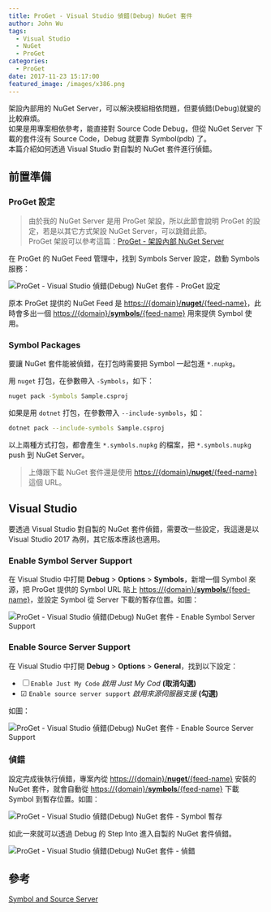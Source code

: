```yaml
---
title: ProGet - Visual Studio 偵錯(Debug) NuGet 套件
author: John Wu
tags:
  - Visual Studio
  - NuGet
  - ProGet
categories:
  - ProGet
date: 2017-11-23 15:17:00
featured_image: /images/x386.png
---
```


架設內部用的 NuGet Server，可以解決模組相依問題，但要偵錯(Debug)就變的比較麻煩。  
如果是用專案相依參考，能直接對 Source Code Debug，但從 NuGet Server 下載的套件沒有 Source Code，Debug 就要靠 Symbol(pdb) 了。  
本篇介紹如何透過 Visual Studio 對自製的 NuGet 套件進行偵錯。  

<!-- more -->

## 前置準備

### ProGet 設定

> 由於我的 NuGet Server 是用 ProGet 架設，所以此節會說明 ProGet 的設定，若是以其它方式架設 NuGet Server，可以跳錯此節。  
> ProGet 架設可以參考這篇：[ProGet - 架設內部 NuGet Server](/article/proget-internal-nuget-server.html)  

在 ProGet 的 NuGet Feed 管理中，找到 Symbols Server 設定，啟動 Symbols 服務：  

![ProGet - Visual Studio 偵錯(Debug) NuGet 套件 - ProGet 設定](/images/x382.png)

原本 ProGet 提供的 NuGet Feed 是 [https://{domain}/**nuget**/{feed-name}]()，此時會多出一個 [https://{domain}/**symbols**/{feed-name}]() 用來提供 Symbol 使用。

### Symbol Packages

要讓 NuGet 套件能被偵錯，在打包時需要把 Symbol 一起包進 `*.nupkg`。

用 `nuget` 打包，在參數帶入 `-Symbols`，如下：
```sh
nuget pack -Symbols Sample.csproj
```

如果是用 `dotnet` 打包，在參數帶入 `--include-symbols`，如：
```sh
dotnet pack --include-symbols Sample.csproj
```

以上兩種方式打包，都會產生 `*.symbols.nupkg` 的檔案，把 `*.symbols.nupkg` push 到 NuGet Server。  
> 上傳跟下載 NuGet 套件還是使用 [https://{domain}/**nuget**/{feed-name}]() 這個 URL。  

## Visual Studio

要透過 Visual Studio 對自製的 NuGet 套件偵錯，需要改一些設定，我這邊是以 Visual Studio 2017 為例，其它版本應該也適用。  

### Enable Symbol Server Support

在 Visual Studio 中打開 **Debug** > **Options** > **Symbols**，新增一個 Symbol 來源，把 ProGet 提供的 Symbol URL 貼上 [https://{domain}/**symbols**/{feed-name}]()，並設定 Symbol 從 Server 下載的暫存位置。如圖：  

![ProGet - Visual Studio 偵錯(Debug) NuGet 套件 - Enable Symbol Server Support](/images/x383.png)

### Enable Source Server Support

在 Visual Studio 中打開 **Debug** > **Options** > **General**，找到以下設定：
* ☐ `Enable Just My Code` *啟用 Just My Cod* **(取消勾選)**  
* ☑ `Enable source server support` *啟用來源伺服器支援* **(勾選)**  

如圖：  

![ProGet - Visual Studio 偵錯(Debug) NuGet 套件 - Enable Source Server Support](/images/x384.png)

### 偵錯

設定完成後執行偵錯，專案內從 [https://{domain}/**nuget**/{feed-name}]() 安裝的 NuGet 套件，就會自動從 [https://{domain}/**symbols**/{feed-name}]() 下載 Symbol 到暫存位置。如圖：  

![ProGet - Visual Studio 偵錯(Debug) NuGet 套件 - Symbol 暫存](/images/x385.png)

如此一來就可以透過 Debug 的 Step Into 進入自製的 NuGet 套件偵錯。  

![ProGet - Visual Studio 偵錯(Debug) NuGet 套件 - 偵錯](/images/x386.png)

## 參考

[Symbol and Source Server](https://inedo.com/support/documentation/proget/feed-types/nuget/symbol-and-source-server)  
